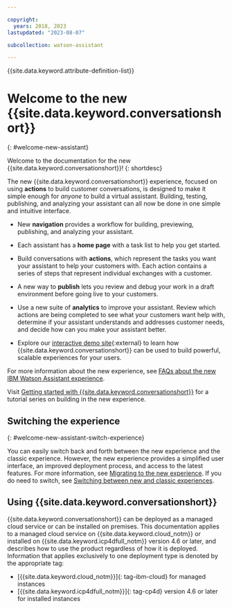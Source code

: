 ```yaml
---

copyright:
  years: 2018, 2023
lastupdated: "2023-08-07"

subcollection: watson-assistant

---
```


{{site.data.keyword.attribute-definition-list}}

# Welcome to the new {{site.data.keyword.conversationshort}}
{: #welcome-new-assistant}

Welcome to the documentation for the new {{site.data.keyword.conversationshort}}!
{: shortdesc}

The new {{site.data.keyword.conversationshort}} experience, focused on using **actions** to build customer conversations, is designed to make it simple enough for *anyone* to build a virtual assistant. Building, testing, publishing, and analyzing your assistant can all now be done in one simple and intuitive interface.

- New **navigation** provides a workflow for building, previewing, publishing, and analyzing your assistant. 

- Each assistant has a **home page** with a task list to help you get started.

- Build conversations with **actions**, which represent the tasks you want your assistant to help your customers with. Each action contains a series of steps that represent individual exchanges with a customer.

- A new way to **publish** lets you review and debug your work in a draft environment before going live to your customers.

- Use a new suite of **analytics** to improve your assistant. Review which actions are being completed to see what your customers want help with, determine if your assistant understands and addresses customer needs, and decide how can you make your assistant better.

- Explore our [interactive demo site](https://www.ibm.com/products/watson-assistant/demos/lendyr/demo.html){:external} to learn how {{site.data.keyword.conversationshort}}
 can be used to build powerful, scalable experiences for your users.

For more information about the new experience, see [FAQs about the new IBM Watson Assistant experience](/docs/watson-assistant?topic=watson-assistant-watson-assistant-faqs#faqs-new-experience).

Visit [Getting started with {{site.data.keyword.conversationshort}}](/docs/watson-assistant?topic=watson-assistant-getting-started) for a tutorial series on building in the new experience.

## Switching the experience
{: #welcome-new-assistant-switch-experience}

You can easily switch back and forth between the new experience and the classic experience. However, the new experience provides a simplified user interface, an improved deployment process, and access to the latest features. For more information, see [Migrating to the new experience](/docs/watson-assistant?topic=watson-assistant-migrate-overview). If you do need to switch, see [Switching between new and classic experiences](/docs/watson-assistant?topic=watson-assistant-switch-experience).

## Using {{site.data.keyword.conversationshort}}

{{site.data.keyword.conversationshort}} can be deployed as a managed cloud service or can be installed on premises. This documentation applies to a managed cloud service on {{site.data.keyword.cloud_notm}} or installed on {{site.data.keyword.icp4dfull_notm}} version 4.6 or later, and describes how to use the product regardless of how it is deployed. Information that applies exclusively to one deployment type is denoted by the appropriate tag:

- [{{site.data.keyword.cloud_notm}}]{: tag-ibm-cloud} for managed instances
- [{{site.data.keyword.icp4dfull_notm}}]{: tag-cp4d} version 4.6 or later for installed instances

